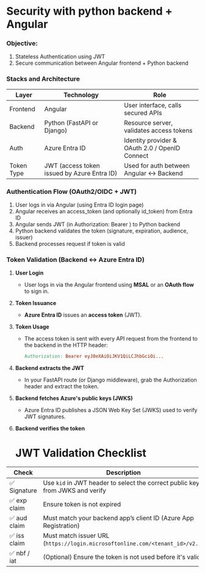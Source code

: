 # Security with python backend + Angular

### Objective:
1. Stateless Authentication using JWT
2. Secure communication between Angular frontend + Python backend

### Stacks and Architecture
| Layer       | Technology                        | Role                                    |
|-------------|-----------------------------------|-----------------------------------------|
| Frontend    | Angular                           | User interface, calls secured APIs      |
| Backend     | Python (FastAPI or Django)        | Resource server, validates access tokens |
| Auth        | Azure Entra ID                    | Identity provider & OAuth 2.0 / OpenID Connect |
| Token Type  | JWT (access token issued by Azure Entra ID) | Used for auth between Angular ↔ Backend |


### Authentication Flow (OAuth2/OIDC + JWT)
1. User logs in via Angular (using Entra ID login page)
2. Angular receives an access_token (and optionally id_token) from Entra ID
3. Angular sends JWT (in Authorization: Bearer <token>) to Python backend
4. Python backend validates the token (signature, expiration, audience, issuer)
5. Backend processes request if token is valid

### Token Validation (Backend ↔ Azure Entra ID)
1. **User Login**
   - User logs in via the Angular frontend using **MSAL** or an **OAuth flow** to sign in.
   
2. **Token Issuance**
   - **Azure Entra ID** issues an **access token** (JWT).

3. **Token Usage**
   - The access token is sent with every API request from the frontend to the backend in the HTTP header:
     ```makefile
     Authorization: Bearer eyJ0eXAiOiJKV1QiLCJhbGciOi...
     ```
4. **Backend extracts the JWT**
   -  In your FastAPI route (or Django middleware), grab the Authorization header and extract the token.

5. **Backend fetches Azure's public keys (JWKS)**
   -  Azure Entra ID publishes a JSON Web Key Set (JWKS) used to verify JWT signatures.

6. **Backend verifies the token**
   # JWT Validation Checklist

| Check | Description |
|-------|-------------|
| ✅ Signature | Use `kid` in JWT header to select the correct public key from JWKS and verify |
| ✅ exp claim | Ensure token is not expired |
| ✅ aud claim | Must match your backend app’s client ID (Azure App Registration) |
| ✅ iss claim | Must match issuer URL (`https://login.microsoftonline.com/<tenant_id>/v2.0`) |
| ✅ nbf / iat | (Optional) Ensure the token is not used before it's valid |